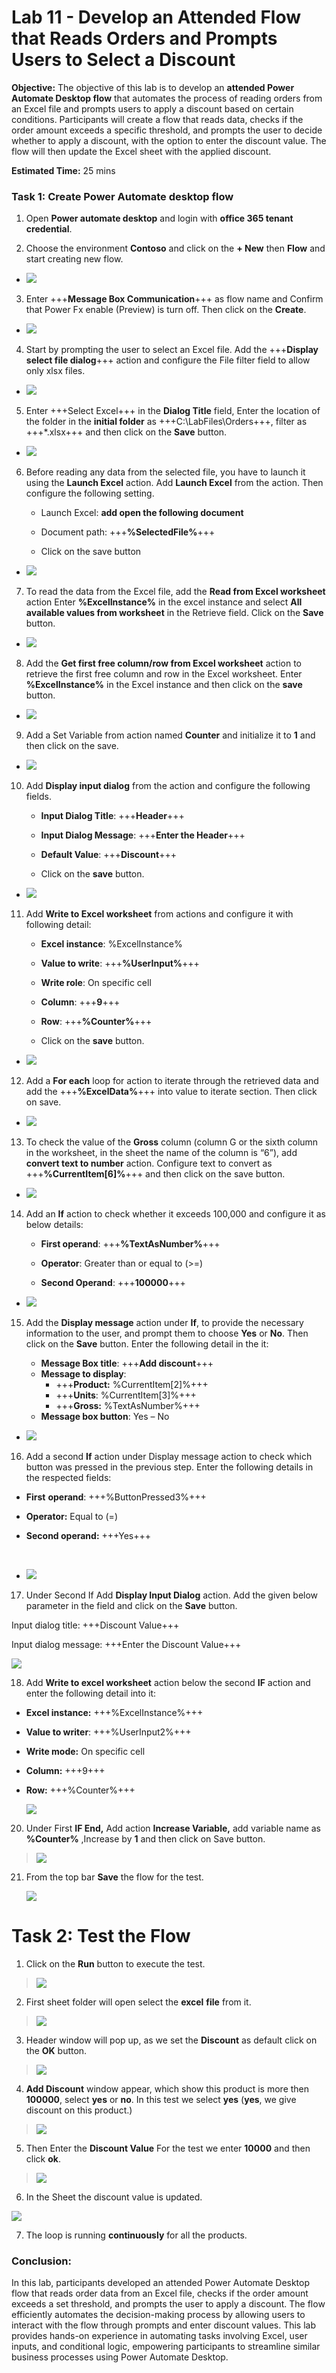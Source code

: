 # Lab 11 - Develop an Attended Flow that Reads Orders and Prompts Users to Select a Discount

**Objective:** The objective of this lab is to develop an **attended
Power Automate Desktop flow** that automates the process of reading
orders from an Excel file and prompts users to apply a discount based on
certain conditions. Participants will create a flow that reads data,
checks if the order amount exceeds a specific threshold, and prompts the
user to decide whether to apply a discount, with the option to enter the
discount value. The flow will then update the Excel sheet with the
applied discount.

**Estimated Time:** 25 mins

### Task 1: Create Power Automate desktop flow

1.  Open **Power automate desktop** and login with **office 365 tenant
    credential**.

2.  Choose the environment **Contoso** and click on the **+ New** then
    **Flow** and start creating new flow.

- ![](./media/image1.png)

3.  Enter +++**Message Box Communication**+++ as flow name and Confirm that Power Fx enable (Preview) is turn off. Then click on the **Create**.

- ![](./media/imagebz.png)

4.  Start by prompting the user to select an Excel file. Add the +++**Display select file dialog**+++ action and configure the File
    filter field to allow only xlsx files.

- ![](./media/image3.png)

5.  Enter +++Select Excel+++ in the **Dialog Title** field, Enter the location of the folder in the **initial folder** as +++C:\LabFiles\Orders+++, filter as +++*.xlsx+++ and then click on the **Save** button.

- ![](./media/image4.png)

6.  Before reading any data from the selected file, you have to launch
    it using the **Launch Excel** action. Add **Launch Excel** from the
    action. Then configure the following setting.

    - Launch Excel: **add open the following document**

    - Document path: +++**%SelectedFile%**+++

    - Click on the save button

- ![](./media/image5.png)

7.  To read the data from the Excel file, add the **Read from Excel
    worksheet** action Enter **%ExcelInstance%** in the excel instance
    and select **All available values from worksheet** in the Retrieve
    field. Click on the **Save** button.

- ![](./media/image6.png)

8.  Add the **Get first free column/row from Excel worksheet** action to
    retrieve the first free column and row in the Excel worksheet. Enter
    **%ExcelInstance%** in the Excel instance and then click on the
    **save** button.

- ![](./media/image7.png)

9.  Add a Set Variable from action named **Counter** and initialize it
    to **1** and then click on the save.

- ![](./media/image8.png)

10. Add **Display input dialog** from the action and configure the
    following fields.

    - **Input Dialog Title**: +++**Header**+++

    - **Input Dialog Message**: +++**Enter the Header**+++

    - **Default Value**: +++**Discount**+++

    - Click on the **save** button.

- ![](./media/image9.png)

11. Add **Write to Excel worksheet** from actions and configure it with
    following detail:

    - **Excel instance**: %ExcelInstance%

    - **Value to write**: +++**%UserInput%**+++

    - **Write role**: On specific cell

    - **Column**: +++**9**+++

    - **Row**: +++**%Counter%**+++

    - Click on the **save** button.

- ![](./media/image10.png)

12. Add a **For each** loop for action to iterate through the retrieved
    data and add the +++**%ExcelData%**+++ into value to iterate
    section. Then click on save.

- ![](./media/image11.png)

13. To check the value of the **Gross** column (column G or the sixth
    column in the worksheet, in the sheet the name of the column is
    “6”), add **convert text to number** action. Configure text to
    convert as +++**%CurrentItem\[6\]%**+++ and then click on the save
    button.

- ![](./media/image12.png)

14. Add an **If** action to check whether it exceeds 100,000 and
    configure it as below details:

    - **First operand**: +++**%TextAsNumber%**+++

    - **Operator**: Greater than or equal to (\>=)

    - **Second Operand**: +++**100000**+++

- ![](./media/image13.png)

15. Add the **Display message** action under **If**, to provide the
    necessary information to the user, and prompt them to
    choose **Yes** or **No**. Then click on the **Save** button. Enter
    the following detail in the it:

    - **Message Box title**: +++**Add discount**+++
    - **Message to display**:
      - +++**Product:** %CurrentItem\[2\]%+++
      - +++**Units**: %CurrentItem\[3\]%+++
      - +++**Gross:** %TextAsNumber%+++
    - **Message box button**: Yes – No

- ![](./media/image14.png)

16. Add a second **If** action under Display message action to check
    which button was pressed in the previous step. Enter the following
    details in the respected fields:

- **First** **operand**: +++%ButtonPressed3%+++

- **Operator:** Equal to (=)

- **Second operand:** +++Yes+++

&nbsp;

- ![](./media/image15.png)

17. Under Second If Add **Display Input Dialog** action. Add the given
    below parameter in the field and click on the **Save** button.

Input dialog title: +++Discount Value+++

Input dialog message: +++Enter the Discount Value+++

![](./media/image16.png)

18. Add **Write to excel worksheet** action below the second **IF**
    action and enter the following detail into it:

- **Excel instance:** +++%ExcelInstance%+++
- **Value to writer**: +++%UserInput2%+++
- **Write mode:** On specific cell
- **Column:** +++9+++
- **Row:** +++%Counter%+++  
    
  ![](./media/image17.png)

20. Under First **IF End,** Add action **Increase Variable,** add
    variable name as **%Counter%** ,Increase by **1** and then click on
    Save button.

> ![](./media/image18.png)

21. From the top bar **Save** the flow for the test.  
      
    ![](./media/image19.png)

# Task 2: Test the Flow

1.  Click on the **Run** button to execute the test.

> ![](./media/image20.png)

2.  First sheet folder will open select the **excel** **file** from it.

> ![](./media/image21.png)

3.  Header window will pop up, as we set the **Discount** as default
    click on the **OK** button.

> ![](./media/image22.png)

4.  **Add Discount** window appear, which show this product is more then
    **100000**, select **yes** or **no**. In this test we select **yes**
    (**yes**, we give discount on this product.)

> ![](./media/image23.png)

5.  Then Enter the **Discount Value** For the test we enter **10000**
    and then click **ok**.

> ![](./media/image24.png)

6.  In the Sheet the discount value is updated.

![](./media/image25.png)

7.  The loop is running **continuously** for all the products.

### Conclusion:

In this lab, participants developed an attended Power Automate Desktop
flow that reads order data from an Excel file, checks if the order
amount exceeds a set threshold, and prompts the user to apply a
discount. The flow efficiently automates the decision-making process by
allowing users to interact with the flow through prompts and enter
discount values. This lab provides hands-on experience in automating
tasks involving Excel, user inputs, and conditional logic, empowering
participants to streamline similar business processes using Power
Automate Desktop.
